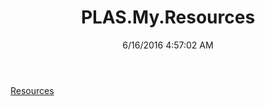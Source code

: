 ﻿---
title: PLAS.My.Resources
date: 6/16/2016 4:57:02 AM
---

[Resources](T-PLAS.My.Resources.Resources.html)

